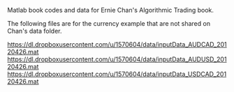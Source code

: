 Matlab book codes and data for Ernie Chan's Algorithmic Trading book.

The following files are for the currency example that are not shared
on Chan's data folder.

https://dl.dropboxusercontent.com/u/1570604/data/inputData_AUDCAD_20120426.mat
https://dl.dropboxusercontent.com/u/1570604/data/inputData_AUDUSD_20120426.mat
https://dl.dropboxusercontent.com/u/1570604/data/inputData_USDCAD_20120426.mat

